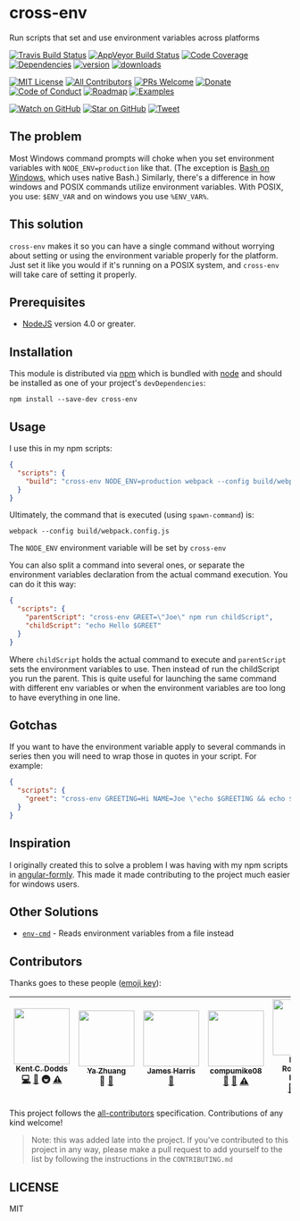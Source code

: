 # cross-env

Run scripts that set and use environment variables across platforms

[![Travis Build Status][build-badge]][build]
[![AppVeyor Build Status][win-build-badge]][win-build]
[![Code Coverage][coverage-badge]][coverage]
[![Dependencies][dependencyci-badge]][dependencyci]
[![version][version-badge]][package]
[![downloads][downloads-badge]][npm-stat]

[![MIT License][license-badge]][LICENSE]
[![All Contributors](https://img.shields.io/badge/all_contributors-7-orange.svg?style=flat-square)](#contributors)
[![PRs Welcome][prs-badge]][prs]
[![Donate][donate-badge]][donate]
[![Code of Conduct][coc-badge]][coc]
[![Roadmap][roadmap-badge]][roadmap]
[![Examples][examples-badge]][examples]

[![Watch on GitHub][github-watch-badge]][github-watch]
[![Star on GitHub][github-star-badge]][github-star]
[![Tweet][twitter-badge]][twitter]

## The problem

Most Windows command prompts will choke when you set environment variables with
`NODE_ENV=production` like that. (The exception is [Bash on Windows][win-bash],
which uses native Bash.) Similarly, there's a difference in how windows and
POSIX commands utilize environment variables. With POSIX, you use: `$ENV_VAR`
and on windows you use `%ENV_VAR%`.

## This solution

`cross-env` makes it so you can have a single command without worrying about
setting or using the environment variable properly for the platform. Just set it
like you would if it's running on a POSIX system, and `cross-env` will take care
of setting it properly.

## Prerequisites

- [NodeJS][node] version 4.0 or greater.

## Installation

This module is distributed via [npm][npm] which is bundled with [node][node] and
should be installed as one of your project's `devDependencies`:

```
npm install --save-dev cross-env
```

## Usage

I use this in my npm scripts:

```json
{
  "scripts": {
    "build": "cross-env NODE_ENV=production webpack --config build/webpack.config.js"
  }
}
```

Ultimately, the command that is executed (using `spawn-command`) is:

```
webpack --config build/webpack.config.js
```

The `NODE_ENV` environment variable will be set by `cross-env`

You can also split a command into several ones, or separate the environment
variables declaration from the actual command execution. You can do it this way:

```json
{
  "scripts": {
    "parentScript": "cross-env GREET=\"Joe\" npm run childScript",
    "childScript": "echo Hello $GREET"
  }
}
```

Where `childScript` holds the actual command to execute and `parentScript` sets
the environment variables to use. Then instead of run the childScript you run
the parent. This is quite useful for launching the same command with different
env variables or when the environment variables are too long to have everything
in one line.

## Gotchas

If you want to have the environment variable apply to several commands in series
then you will need to wrap those in quotes in your script. For example:

```json
{
  "scripts": {
    "greet": "cross-env GREETING=Hi NAME=Joe \"echo $GREETING && echo $NAME\""
  }
}
```

## Inspiration

I originally created this to solve a problem I was having with my npm scripts in
[angular-formly][angular-formly]. This made it made contributing to the project
much easier for windows users.

## Other Solutions

- [`env-cmd`](https://github.com/toddbluhm/env-cmd) - Reads environment variables from a file instead

## Contributors

Thanks goes to these people ([emoji key][emojis]):

<!-- ALL-CONTRIBUTORS-LIST:START - Do not remove or modify this section -->
| [<img src="https://avatars.githubusercontent.com/u/1500684?v=3" width="100px;"/><br /><sub>Kent C. Dodds</sub>](https://kentcdodds.com)<br />[💻](https://github.com/kentcdodds/cross-env/commits?author=kentcdodds) [📖](https://github.com/kentcdodds/cross-env/commits?author=kentcdodds) 🚇 [⚠️](https://github.com/kentcdodds/cross-env/commits?author=kentcdodds) | [<img src="https://avatars1.githubusercontent.com/u/499038?v=3" width="100px;"/><br /><sub>Ya Zhuang </sub>](https://zhuangya.me)<br />🔌 [📖](https://github.com/kentcdodds/cross-env/commits?author=zhuangya) | [<img src="https://avatars3.githubusercontent.com/u/3440094?v=3" width="100px;"/><br /><sub>James Harris</sub>](https://wopian.me)<br />[📖](https://github.com/kentcdodds/cross-env/commits?author=wopian) | [<img src="https://avatars1.githubusercontent.com/u/8941730?v=3" width="100px;"/><br /><sub>compumike08</sub>](https://github.com/compumike08)<br />[🐛](https://github.com/kentcdodds/cross-env/issues?q=author%3Acompumike08) [📖](https://github.com/kentcdodds/cross-env/commits?author=compumike08) [⚠️](https://github.com/kentcdodds/cross-env/commits?author=compumike08) | [<img src="https://avatars1.githubusercontent.com/u/2270425?v=3" width="100px;"/><br /><sub>Daniel Rodríguez Rivero</sub>](https://github.com/danielo515)<br />[🐛](https://github.com/kentcdodds/cross-env/issues?q=author%3Adanielo515) [💻](https://github.com/kentcdodds/cross-env/commits?author=danielo515) [📖](https://github.com/kentcdodds/cross-env/commits?author=danielo515) | [<img src="https://avatars2.githubusercontent.com/u/1508477?v=3" width="100px;"/><br /><sub>Jonas Keinholz</sub>](https://github.com/inyono)<br />[🐛](https://github.com/kentcdodds/cross-env/issues?q=author%3Ainyono) [💻](https://github.com/kentcdodds/cross-env/commits?author=inyono) [⚠️](https://github.com/kentcdodds/cross-env/commits?author=inyono) | [<img src="https://avatars3.githubusercontent.com/u/1656170?v=3" width="100px;"/><br /><sub>Hugo Wood</sub>](https://github.com/hgwood/blog)<br />[🐛](https://github.com/kentcdodds/cross-env/issues?q=author%3Ahgwood) [💻](https://github.com/kentcdodds/cross-env/commits?author=hgwood) [⚠️](https://github.com/kentcdodds/cross-env/commits?author=hgwood) |
| :---: | :---: | :---: | :---: | :---: | :---: | :---: |
<!-- ALL-CONTRIBUTORS-LIST:END -->

This project follows the [all-contributors][all-contributors] specification. Contributions of any kind welcome!

> Note: this was added late into the project. If you've contributed to this
> project in any way, please make a pull request to add yourself to the list
> by following the instructions in the `CONTRIBUTING.md`

## LICENSE

MIT

[npm]: https://www.npmjs.com/
[node]: https://nodejs.org
[build-badge]: https://img.shields.io/travis/kentcdodds/cross-env.svg?style=flat-square
[build]: https://travis-ci.org/kentcdodds/cross-env
[win-build-badge]: https://img.shields.io/appveyor/ci/kentcdodds/cross-env.svg?style=flat-square
[win-build]: https://ci.appveyor.com/project/kentcdodds/cross-env
[coverage-badge]: https://img.shields.io/codecov/c/github/kentcdodds/cross-env.svg?style=flat-square
[coverage]: https://codecov.io/github/kentcdodds/cross-env
[dependencyci-badge]: https://dependencyci.com/github/kentcdodds/cross-env/badge?style=flat-square
[dependencyci]: https://dependencyci.com/github/kentcdodds/cross-env
[version-badge]: https://img.shields.io/npm/v/cross-env.svg?style=flat-square
[package]: https://www.npmjs.com/package/cross-env
[downloads-badge]: https://img.shields.io/npm/dm/cross-env.svg?style=flat-square
[npm-stat]: http://npm-stat.com/charts.html?package=cross-env&from=2016-04-01
[license-badge]: https://img.shields.io/npm/l/cross-env.svg?style=flat-square
[license]: https://github.com/kentcdodds/cross-env/blob/master/other/LICENSE
[prs-badge]: https://img.shields.io/badge/PRs-welcome-brightgreen.svg?style=flat-square
[prs]: http://makeapullrequest.com
[donate-badge]: https://img.shields.io/badge/$-support-green.svg?style=flat-square
[donate]: http://kcd.im/donate
[coc-badge]: https://img.shields.io/badge/code%20of-conduct-ff69b4.svg?style=flat-square
[coc]: https://github.com/kentcdodds/cross-env/blob/master/other/CODE_OF_CONDUCT.md
[roadmap-badge]: https://img.shields.io/badge/%F0%9F%93%94-roadmap-CD9523.svg?style=flat-square
[roadmap]: https://github.com/kentcdodds/cross-env/blob/master/other/ROADMAP.md
[examples-badge]: https://img.shields.io/badge/%F0%9F%92%A1-examples-8C8E93.svg?style=flat-square
[examples]: https://github.com/kentcdodds/cross-env/blob/master/other/EXAMPLES.md
[github-watch-badge]: https://img.shields.io/github/watchers/kentcdodds/cross-env.svg?style=social
[github-watch]: https://github.com/kentcdodds/cross-env/watchers
[github-star-badge]: https://img.shields.io/github/stars/kentcdodds/cross-env.svg?style=social
[github-star]: https://github.com/kentcdodds/cross-env/stargazers
[twitter]: https://twitter.com/intent/tweet?text=Check%20out%20cross-env!%20https://github.com/kentcdodds/cross-env%20%F0%9F%91%8D
[twitter-badge]: https://img.shields.io/twitter/url/https/github.com/kentcdodds/cross-env.svg?style=social
[emojis]: https://github.com/kentcdodds/all-contributors#emoji-key
[all-contributors]: https://github.com/kentcdodds/all-contributors
[win-bash]: https://msdn.microsoft.com/en-us/commandline/wsl/about
[angular-formly]: https://github.com/formly-js/angular-formly

